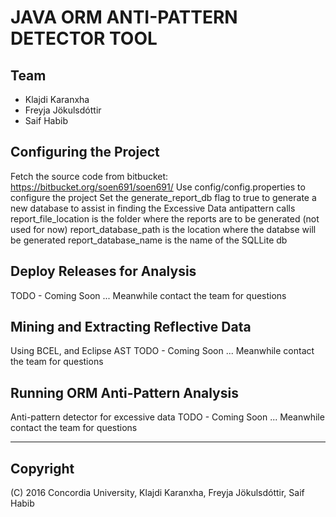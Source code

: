 
# JAVA ORM ANTI-PATTERN DETECTOR TOOL

## Team
* Klajdi Karanxha 
* Freyja Jökulsdóttir
* Saif Habib

## Configuring the Project
Fetch the source code from bitbucket: https://bitbucket.org/soen691/soen691/
Use config/config.properties to configure the project
Set the generate_report_db flag to true to generate a new database to assist in finding the Excessive Data antipattern calls
report_file_location is the folder where the reports are to be generated (not used for now)
report_database_path is the location where the databse will be generated
report_database_name is the name of the SQLLite db

## Deploy Releases for Analysis
TODO - Coming Soon ... Meanwhile contact the team for questions

## Mining and Extracting Reflective Data
Using BCEL, and Eclipse AST
TODO - Coming Soon ... Meanwhile contact the team for questions

## Running ORM Anti-Pattern Analysis
Anti-pattern detector for excessive data
TODO - Coming Soon ... Meanwhile contact the team for questions

___________________________________________________________________

## Copyright
(C) 2016 Concordia University, Klajdi Karanxha, Freyja Jökulsdóttir, Saif Habib